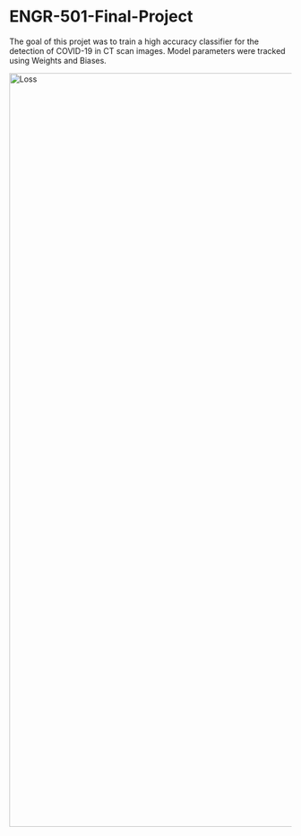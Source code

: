 # ENGR-501-Final-Project

The goal of this projet was to train a high accuracy classifier for the detection of COVID-19 in CT scan images. 
Model parameters were tracked using Weights and Biases. 




<img width="1343" alt="Loss" src="https://user-images.githubusercontent.com/76890407/230453458-0447c93a-676c-40cf-95a9-f868a0bcef6d.png">
